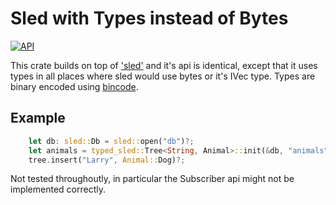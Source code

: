 # Sled with Types instead of Bytes
[![API](https://docs.rs/typed-sled/badge.svg)](https://docs.rs/typed-sled)

This crate builds on top of ['sled'] and it's api is identical, except that it uses types in all places where sled would use bytes or it's IVec type. Types are binary encoded using [bincode](https://docs.rs/bincode/1.3.3/bincode/index.html).

## Example

```rust
    let db: sled::Db = sled::open("db")?;
    let animals = typed_sled::Tree<String, Animal>::init(&db, "animals")
    tree.insert("Larry", Animal::Dog)?;
```

Not tested throughoutly, in particular the Subscriber api might not be implemented correctly.

['sled']: https://github.com/spacejam/sled
